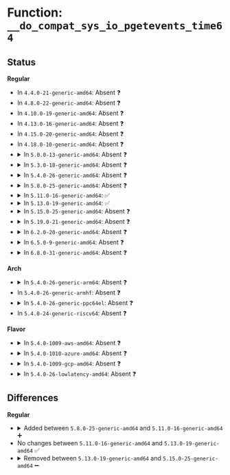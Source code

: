 # Function: <code>__do_compat_sys_io_pgetevents_time64</code>

## Status
<b>Regular</b>
<ul>
<li>
In <code>4.4.0-21-generic-amd64</code>: Absent ❓
</li>
<li>
In <code>4.8.0-22-generic-amd64</code>: Absent ❓
</li>
<li>
In <code>4.10.0-19-generic-amd64</code>: Absent ❓
</li>
<li>
In <code>4.13.0-16-generic-amd64</code>: Absent ❓
</li>
<li>
In <code>4.15.0-20-generic-amd64</code>: Absent ❓
</li>
<li>
In <code>4.18.0-10-generic-amd64</code>: Absent ❓
</li>
<li>
<details>
<summary>In <code>5.0.0-13-generic-amd64</code>: Absent ❓</summary>

```json
{
  "name": "__do_compat_sys_io_pgetevents_time64",
  "collision_type": "Unique Static",
  "inline_type": "Full",
  "funcs": [
    {
      "addr": 18446744071582026229,
      "name": "__do_compat_sys_io_pgetevents_time64",
      "external": false,
      "loc": "fs/aio.c:2256",
      "file": "fs/aio.c",
      "inline": "declared, inlined",
      "caller_inline": [
        "fs/aio.c:__x32_compat_sys_io_pgetevents_time64",
        "fs/aio.c:__ia32_compat_sys_io_pgetevents_time64"
      ],
      "caller_func": []
    }
  ],
  "symbols": []
}
```
</details>
</li>
<li>
<details>
<summary>In <code>5.3.0-18-generic-amd64</code>: Absent ❓</summary>

```json
{
  "name": "__do_compat_sys_io_pgetevents_time64",
  "collision_type": "Unique Static",
  "inline_type": "Full",
  "funcs": [
    {
      "addr": 18446744071582164637,
      "name": "__do_compat_sys_io_pgetevents_time64",
      "external": false,
      "loc": "fs/aio.c:2223",
      "file": "fs/aio.c",
      "inline": "declared, inlined",
      "caller_inline": [
        "fs/aio.c:__x32_compat_sys_io_pgetevents_time64",
        "fs/aio.c:__ia32_compat_sys_io_pgetevents_time64"
      ],
      "caller_func": []
    }
  ],
  "symbols": []
}
```
</details>
</li>
<li>
<details>
<summary>In <code>5.4.0-26-generic-amd64</code>: Absent ❓</summary>

```json
{
  "name": "__do_compat_sys_io_pgetevents_time64",
  "collision_type": "Unique Static",
  "inline_type": "Full",
  "funcs": [
    {
      "addr": 18446744071582241701,
      "name": "__do_compat_sys_io_pgetevents_time64",
      "external": false,
      "loc": "fs/aio.c:2239",
      "file": "fs/aio.c",
      "inline": "declared, inlined",
      "caller_inline": [
        "fs/aio.c:__x32_compat_sys_io_pgetevents_time64",
        "fs/aio.c:__ia32_compat_sys_io_pgetevents_time64"
      ],
      "caller_func": []
    }
  ],
  "symbols": []
}
```
</details>
</li>
<li>
<details>
<summary>In <code>5.8.0-25-generic-amd64</code>: Absent ❓</summary>

```json
{
  "name": "__do_compat_sys_io_pgetevents_time64",
  "collision_type": "Unique Static",
  "inline_type": "Full",
  "funcs": [
    {
      "addr": 18446744071582476149,
      "name": "__do_compat_sys_io_pgetevents_time64",
      "external": false,
      "loc": "fs/aio.c:2246",
      "file": "fs/aio.c",
      "inline": "declared, inlined",
      "caller_inline": [
        "fs/aio.c:__x32_compat_sys_io_pgetevents_time64",
        "fs/aio.c:__ia32_compat_sys_io_pgetevents_time64"
      ],
      "caller_func": []
    }
  ],
  "symbols": []
}
```
</details>
</li>
<li>
<details>
<summary>In <code>5.11.0-16-generic-amd64</code>: ✅</summary>

```c
long int __do_compat_sys_io_pgetevents_time64(compat_aio_context_t ctx_id, compat_long_t min_nr, compat_long_t nr, struct io_event * events, struct __kernel_timespec * timeout, const struct __compat_aio_sigset * usig)
```

```json
{
  "name": "__do_compat_sys_io_pgetevents_time64",
  "collision_type": "Unique Static",
  "inline_type": "No",
  "funcs": [
    {
      "addr": 18446744071582532544,
      "name": "__do_compat_sys_io_pgetevents_time64",
      "external": false,
      "loc": "fs/aio.c:2244",
      "file": "fs/aio.c",
      "inline": "seen, unknown",
      "caller_inline": [],
      "caller_func": [
        "fs/aio.c:__x32_compat_sys_io_pgetevents_time64",
        "fs/aio.c:__ia32_compat_sys_io_pgetevents_time64"
      ]
    }
  ],
  "symbols": [
    {
      "addr": 18446744071582532544,
      "name": "__do_compat_sys_io_pgetevents_time64",
      "section": ".text",
      "bind": "STB_LOCAL",
      "size": 342
    }
  ]
}
```
</details>
</li>
<li>
<details>
<summary>In <code>5.13.0-19-generic-amd64</code>: ✅</summary>

```c
long int __do_compat_sys_io_pgetevents_time64(compat_aio_context_t ctx_id, compat_long_t min_nr, compat_long_t nr, struct io_event * events, struct __kernel_timespec * timeout, const struct __compat_aio_sigset * usig)
```

```json
{
  "name": "__do_compat_sys_io_pgetevents_time64",
  "collision_type": "Unique Static",
  "inline_type": "No",
  "funcs": [
    {
      "addr": 18446744071582560272,
      "name": "__do_compat_sys_io_pgetevents_time64",
      "external": false,
      "loc": "fs/aio.c:2241",
      "file": "fs/aio.c",
      "inline": "seen, unknown",
      "caller_inline": [],
      "caller_func": [
        "fs/aio.c:__x32_compat_sys_io_pgetevents_time64",
        "fs/aio.c:__ia32_compat_sys_io_pgetevents_time64"
      ]
    }
  ],
  "symbols": [
    {
      "addr": 18446744071582560272,
      "name": "__do_compat_sys_io_pgetevents_time64",
      "section": ".text",
      "bind": "STB_LOCAL",
      "size": 342
    }
  ]
}
```
</details>
</li>
<li>
<details>
<summary>In <code>5.15.0-25-generic-amd64</code>: Absent ❓</summary>

```json
{
  "name": "__do_compat_sys_io_pgetevents_time64",
  "collision_type": "Unique Static",
  "inline_type": "Full",
  "funcs": [
    {
      "addr": 18446744071582877125,
      "name": "__do_compat_sys_io_pgetevents_time64",
      "external": false,
      "loc": "fs/aio.c:2359",
      "file": "fs/aio.c",
      "inline": "declared, inlined",
      "caller_inline": [
        "fs/aio.c:__x64_compat_sys_io_pgetevents_time64",
        "fs/aio.c:__ia32_compat_sys_io_pgetevents_time64"
      ],
      "caller_func": []
    }
  ],
  "symbols": []
}
```
</details>
</li>
<li>
<details>
<summary>In <code>5.19.0-21-generic-amd64</code>: Absent ❓</summary>

```json
{
  "name": "__do_compat_sys_io_pgetevents_time64",
  "collision_type": "Unique Static",
  "inline_type": "Full",
  "funcs": [
    {
      "addr": 18446744071583443588,
      "name": "__do_compat_sys_io_pgetevents_time64",
      "external": false,
      "loc": "fs/aio.c:2383",
      "file": "fs/aio.c",
      "inline": "declared, inlined",
      "caller_inline": [
        "fs/aio.c:__ia32_compat_sys_io_pgetevents_time64"
      ],
      "caller_func": []
    }
  ],
  "symbols": []
}
```
</details>
</li>
<li>
<details>
<summary>In <code>6.2.0-20-generic-amd64</code>: Absent ❓</summary>

```json
{
  "name": "__do_compat_sys_io_pgetevents_time64",
  "collision_type": "Unique Static",
  "inline_type": "Full",
  "funcs": [
    {
      "addr": 18446744071584035092,
      "name": "__do_compat_sys_io_pgetevents_time64",
      "external": false,
      "loc": "fs/aio.c:2384",
      "file": "fs/aio.c",
      "inline": "declared, inlined",
      "caller_inline": [
        "fs/aio.c:__ia32_compat_sys_io_pgetevents_time64"
      ],
      "caller_func": []
    }
  ],
  "symbols": []
}
```
</details>
</li>
<li>
<details>
<summary>In <code>6.5.0-9-generic-amd64</code>: Absent ❓</summary>

```json
{
  "name": "__do_compat_sys_io_pgetevents_time64",
  "collision_type": "Unique Static",
  "inline_type": "Full",
  "funcs": [
    {
      "addr": 18446744071584259796,
      "name": "__do_compat_sys_io_pgetevents_time64",
      "external": false,
      "loc": "fs/aio.c:2376",
      "file": "fs/aio.c",
      "inline": "declared, inlined",
      "caller_inline": [
        "fs/aio.c:__ia32_compat_sys_io_pgetevents_time64"
      ],
      "caller_func": []
    }
  ],
  "symbols": []
}
```
</details>
</li>
<li>
<details>
<summary>In <code>6.8.0-31-generic-amd64</code>: Absent ❓</summary>

```json
{
  "name": "__do_compat_sys_io_pgetevents_time64",
  "collision_type": "Unique Static",
  "inline_type": "Full",
  "funcs": [
    {
      "addr": 18446744071584476580,
      "name": "__do_compat_sys_io_pgetevents_time64",
      "external": false,
      "loc": "fs/aio.c:2419",
      "file": "fs/aio.c",
      "inline": "declared, inlined",
      "caller_inline": [
        "fs/aio.c:__ia32_compat_sys_io_pgetevents_time64"
      ],
      "caller_func": []
    }
  ],
  "symbols": []
}
```
</details>
</li>
</ul>
<b>Arch</b>
<ul>
<li>
<details>
<summary>In <code>5.4.0-26-generic-arm64</code>: Absent ❓</summary>

```json
{
  "name": "__do_compat_sys_io_pgetevents_time64",
  "collision_type": "Unique Static",
  "inline_type": "Full",
  "funcs": [
    {
      "addr": 18446603336493812828,
      "name": "__do_compat_sys_io_pgetevents_time64",
      "external": false,
      "loc": "fs/aio.c:2239",
      "file": "fs/aio.c",
      "inline": "declared, inlined",
      "caller_inline": [
        "fs/aio.c:__arm64_compat_sys_io_pgetevents_time64"
      ],
      "caller_func": []
    }
  ],
  "symbols": []
}
```
</details>
</li>
<li>
In <code>5.4.0-26-generic-armhf</code>: Absent ❓
</li>
<li>
<details>
<summary>In <code>5.4.0-26-generic-ppc64el</code>: Absent ❓</summary>

```json
{
  "name": "__do_compat_sys_io_pgetevents_time64",
  "collision_type": "Unique Static",
  "inline_type": "Full",
  "funcs": [
    {
      "addr": 13835058055287429368,
      "name": "__do_compat_sys_io_pgetevents_time64",
      "external": false,
      "loc": "fs/aio.c:2239",
      "file": "fs/aio.c",
      "inline": "declared, inlined",
      "caller_inline": [
        "fs/aio.c:__se_compat_sys_io_pgetevents_time64"
      ],
      "caller_func": []
    }
  ],
  "symbols": []
}
```
</details>
</li>
<li>
In <code>5.4.0-24-generic-riscv64</code>: Absent ❓
</li>
</ul>
<b>Flavor</b>
<ul>
<li>
<details>
<summary>In <code>5.4.0-1009-aws-amd64</code>: Absent ❓</summary>

```json
{
  "name": "__do_compat_sys_io_pgetevents_time64",
  "collision_type": "Unique Static",
  "inline_type": "Full",
  "funcs": [
    {
      "addr": 18446744071582210437,
      "name": "__do_compat_sys_io_pgetevents_time64",
      "external": false,
      "loc": "fs/aio.c:2239",
      "file": "fs/aio.c",
      "inline": "declared, inlined",
      "caller_inline": [
        "fs/aio.c:__x32_compat_sys_io_pgetevents_time64",
        "fs/aio.c:__ia32_compat_sys_io_pgetevents_time64"
      ],
      "caller_func": []
    }
  ],
  "symbols": []
}
```
</details>
</li>
<li>
<details>
<summary>In <code>5.4.0-1010-azure-amd64</code>: Absent ❓</summary>

```json
{
  "name": "__do_compat_sys_io_pgetevents_time64",
  "collision_type": "Unique Static",
  "inline_type": "Full",
  "funcs": [
    {
      "addr": 18446744071582147013,
      "name": "__do_compat_sys_io_pgetevents_time64",
      "external": false,
      "loc": "fs/aio.c:2239",
      "file": "fs/aio.c",
      "inline": "declared, inlined",
      "caller_inline": [
        "fs/aio.c:__x32_compat_sys_io_pgetevents_time64",
        "fs/aio.c:__ia32_compat_sys_io_pgetevents_time64"
      ],
      "caller_func": []
    }
  ],
  "symbols": []
}
```
</details>
</li>
<li>
<details>
<summary>In <code>5.4.0-1009-gcp-amd64</code>: Absent ❓</summary>

```json
{
  "name": "__do_compat_sys_io_pgetevents_time64",
  "collision_type": "Unique Static",
  "inline_type": "Full",
  "funcs": [
    {
      "addr": 18446744071582200917,
      "name": "__do_compat_sys_io_pgetevents_time64",
      "external": false,
      "loc": "fs/aio.c:2239",
      "file": "fs/aio.c",
      "inline": "declared, inlined",
      "caller_inline": [
        "fs/aio.c:__x32_compat_sys_io_pgetevents_time64",
        "fs/aio.c:__ia32_compat_sys_io_pgetevents_time64"
      ],
      "caller_func": []
    }
  ],
  "symbols": []
}
```
</details>
</li>
<li>
<details>
<summary>In <code>5.4.0-26-lowlatency-amd64</code>: Absent ❓</summary>

```json
{
  "name": "__do_compat_sys_io_pgetevents_time64",
  "collision_type": "Unique Static",
  "inline_type": "Full",
  "funcs": [
    {
      "addr": 18446744071582278821,
      "name": "__do_compat_sys_io_pgetevents_time64",
      "external": false,
      "loc": "fs/aio.c:2239",
      "file": "fs/aio.c",
      "inline": "declared, inlined",
      "caller_inline": [
        "fs/aio.c:__x32_compat_sys_io_pgetevents_time64",
        "fs/aio.c:__ia32_compat_sys_io_pgetevents_time64"
      ],
      "caller_func": []
    }
  ],
  "symbols": []
}
```
</details>
</li>
</ul>

## Differences
<b>Regular</b>
<ul>
<li>
<details>
<summary>Added between <code>5.8.0-25-generic-amd64</code> and <code>5.11.0-16-generic-amd64</code> ➕</summary>

```c
long int __do_compat_sys_io_pgetevents_time64(compat_aio_context_t ctx_id, compat_long_t min_nr, compat_long_t nr, struct io_event * events, struct __kernel_timespec * timeout, const struct __compat_aio_sigset * usig)
```
</details>
</li>
<li>
No changes between <code>5.11.0-16-generic-amd64</code> and <code>5.13.0-19-generic-amd64</code> ✅
</li>
<li>
<details>
<summary>Removed between <code>5.13.0-19-generic-amd64</code> and <code>5.15.0-25-generic-amd64</code> ➖</summary>

```c
long int __do_compat_sys_io_pgetevents_time64(compat_aio_context_t ctx_id, compat_long_t min_nr, compat_long_t nr, struct io_event * events, struct __kernel_timespec * timeout, const struct __compat_aio_sigset * usig)
```
</details>
</li>
</ul>
